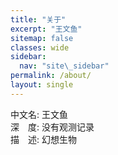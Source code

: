 ```yaml
---
title: "关于"
excerpt: "王文鱼"
sitemap: false
classes: wide
sidebar:
  nav: "site\_sidebar"
permalink: /about/
layout: single
---
```

中文名: 王文鱼    
深　度: 没有观测记录  
描　述: 幻想生物  
